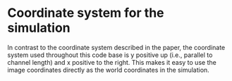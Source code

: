 # Coordinate system for the simulation

In contrast to the coordinate system described in the paper, the coordinate system used throughout
this code base is y positive up (i.e., parallel to channel length) and x positive to the right.
This makes it easy to use the image coordinates directly as the world coordinates in the simulation.
